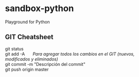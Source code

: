# sandbox-python
Playground for Python

## GIT Cheatsheet

git status  
git add -A  `` ``  `` `` *Para agregar todos los cambios en el GIT (nuevos, modificados y eliminados)*  
git commit -m "Descripción del commit"  
git push origin master  
